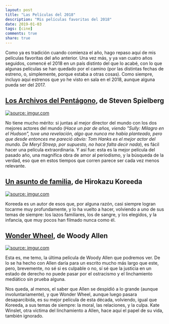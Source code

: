 ```yaml
---
layout: post
title: "Las Películas del 2018"
description: "Mis películas favoritas del 2018"
date: 2019-01-03
tags: [cine]
comments: true
share: true
---
```


Como ya es tradición cuando comienza el año, hago repaso aquí de mis películas
favoritas del año anterior. Una vez más, y ya van cuatro años seguidos, comencé
el 2018 en un país distinto del que lo acabé, con lo que algunas películas se
han quedado por el camino (por las distintas fechas de estreno, o, simplemente,
  porque estaba a otras cosas). Como siempre, incluyo aquí estrenos que yo he
  visto en sala en el 2018, aunque alguna pueda ser del 2017.


## [Los Archivos del Pentágono](https://www.imdb.com/title/tt6294822/), de Steven Spielberg ##

<a href="https://imgur.com/KouM8lt"><img src="https://i.imgur.com/KouM8lt.jpg"
title="source: imgur.com" /></a>

No tiene mucho mérito: si juntas al mejor director del mundo con los dos mejores
actores del mundo (*Hace un par de años, viendo "Sully: Milagro en el Hudson",
tuve una revelación, algo que nunca me había planteado, pero que desde entonces
me pareció obvio: Tom Hanks es el mejor actor del mundo. De Meryl Streep, por
supuesto, no hace falta decir nada*), es fácil hacer una película
extraordinaria. Y así fue: esta es la mejor película del pasado año,
una magnífica obra de amor al periodismo, y la búsqueda de la verdad, eso que
en estos tiempos que corren parece ser cada vez menos relevante.


## [Un asunto de familia](https://www.imdb.com/title/tt8075192), de Hirokazu Koreeda ##

<a href="https://imgur.com/MCL2IB0"><img src="https://i.imgur.com/MCL2IB0.jpg"
title="source: imgur.com" /></a>

Koreeda es un autor de esos que, por alguna razón, casi siempre logran tocarme
muy profundamente, y lo ha vuelto a hacer, volviendo a uno de sus temas de
siempre: los lazos familiares, los de sangre, y los elegidos, y la infancia,
que muy pocos han filmado nunca como él.

## [Wonder Wheel](https://www.imdb.com/title/tt5825380/), de Woody Allen

<a href="https://imgur.com/BeRIQno"><img src="https://i.imgur.com/BeRIQno.jpg"
title="source: imgur.com" /></a>

Esta es, me temo, la última película de Woody Allen que podremos ver. De lo se
ha hecho con Allen daría para un escrito mucho más largo que este, pero,
brevemente, no sé si es culpable o no, sí sé que la justicia en un estado de
derecho no puede pasar por el ostracismo y el linchamiento mediático sin prueba
alguna.

Nos queda, al menos, el saber que Allen se despidió a lo grande (aunque
  involuntariamente), y que Wonder Wheel, aunque luego pasara desaparcibida,
  es su mejor película de esta década, volviendo, igual que Koreeda, a sus
  temas de siempre: la moral, las relaciones, y la culpa. Kate Winslet, otra
  víctima del linchamiento a Allen, hace aquí el papel de su vida, también
  ignorado.
